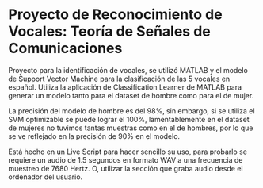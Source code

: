 # Proyecto de Reconocimiento de Vocales: Teoría de Señales de Comunicaciones
Proyecto para la identificación de vocales, se utilizó MATLAB y el modelo de Support Vector Machine para la 
clasificación de las 5 vocales en español. Utiliza la aplicación de Classification Learner de MATLAB para
generar un modelo tanto para el dataset de hombre como para el de mujer.

La precisión del modelo de hombre es del 98%, sin embargo, si se utiliza el SVM optimizable se puede lograr
el 100%, lamentablemente en el dataset de mujeres no tuvimos tantas muestras como en el de hombres, por lo
que se ve reflejado en la precisión de 90% en el modelo.

Está hecho en un Live Script para hacer sencillo su uso, para probarlo se requiere un audio de 1.5 segundos
en formato WAV a una frecuencia de muestreo de 7680 Hertz. O, utilizar la sección que graba audio desde el
ordenador del usuario.
